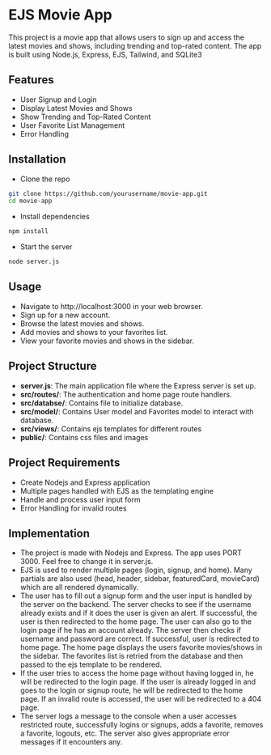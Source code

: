 # EJS Movie App

This project is a movie app that allows users to sign up and access the latest movies and shows, including trending and top-rated content. The app is built using Node.js, Express, EJS, Tailwind, and SQLite3

## Features

- User Signup and Login
- Display Latest Movies and Shows
- Show Trending and Top-Rated Content
- User Favorite List Management
- Error Handling

## Installation

- Clone the repo

```bash
git clone https://github.com/yourusername/movie-app.git
cd movie-app
```

- Install dependencies

```bash
npm install
```

- Start the server

```bash
node server.js
```

## Usage

- Navigate to http://localhost:3000 in your web browser.
- Sign up for a new account.
- Browse the latest movies and shows.
- Add movies and shows to your favorites list.
- View your favorite movies and shows in the sidebar.

## Project Structure

- **server.js**: The main application file where the Express server is set up.
- **src/routes/**: The authentication and home page route handlers.
- **src/databse/**: Contains file to initialize database.
- **src/model/**: Contains User model and Favorites model to interact with database.
- **src/views/**: Contains ejs templates for different routes
- **public/**: Contains css files and images

## Project Requirements

- Create Nodejs and Express application
- Multiple pages handled with EJS as the templating engine
- Handle and process user input form
- Error Handling for invalid routes

## Implementation

- The project is made with Nodejs and Express. The app uses PORT 3000. Feel free to change it in server.js.
- EJS is used to render multiple pages (login, signup, and home). Many partials are also used (head, header, sidebar, featuredCard, movieCard) which are all rendered dynamically.
- The user has to fill out a signup form and the user input is handled by the server on the backend. The server checks to see if the username already exists and if it does the user is given an alert. If successful, the user is then redirected to the home page.
  The user can also go to the login page if he has an account already. The server then checks if username and password are correct. If successful, user is redirected to home page.
  The home page displays the users favorite movies/shows in the sidebar. The favorites list is retried from the database and then passed to the ejs template to be rendered.
- If the user tries to access the home page without having logged in, he will be redirected to the login page. If the user is already logged in and goes to the login or signup route, he will be redirected to the home page. If an invalid route is accessed, the user will be redirected to a 404 page.
- The server logs a message to the console when a user accesses restricted route, successfully logins or signups, adds a favorite, removes a favorite, logouts, etc. The server also gives appropriate error messages if it encounters any.
